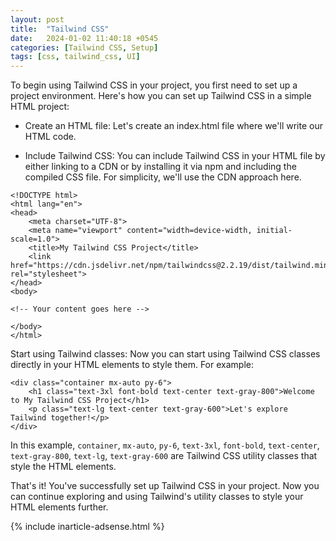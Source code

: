 ```yaml
---
layout: post
title:  "Tailwind CSS"
date:   2024-01-02 11:40:18 +0545
categories: [Tailwind CSS, Setup]
tags: [css, tailwind_css, UI]
---
```


To begin using Tailwind CSS in your project, you first need to set up a project environment. Here's how you can set up Tailwind CSS in a simple HTML project:

*  Create an HTML file: Let's create an index.html file where we'll write our HTML code.

* Include Tailwind CSS: You can include Tailwind CSS in your HTML file by either linking to a CDN or by installing it via npm and including the compiled CSS file. For simplicity, we'll use the CDN approach here.

```
<!DOCTYPE html>
<html lang="en">
<head>
    <meta charset="UTF-8">
    <meta name="viewport" content="width=device-width, initial-scale=1.0">
    <title>My Tailwind CSS Project</title>
    <link href="https://cdn.jsdelivr.net/npm/tailwindcss@2.2.19/dist/tailwind.min.css" rel="stylesheet">
</head>
<body>

<!-- Your content goes here -->

</body>
</html>
```

Start using Tailwind classes: Now you can start using Tailwind CSS classes directly in your HTML elements to style them. For example:

```
<div class="container mx-auto py-6">
    <h1 class="text-3xl font-bold text-center text-gray-800">Welcome to My Tailwind CSS Project</h1>
    <p class="text-lg text-center text-gray-600">Let's explore Tailwind together!</p>
</div>
```

In this example, `container`, `mx-auto`, `py-6`, `text-3xl`, `font-bold`, `text-center`, `text-gray-800`, `text-lg`, `text-gray-600` are Tailwind CSS utility classes that style the HTML elements.

That's it! You've successfully set up Tailwind CSS in your project. Now you can continue exploring and using Tailwind's utility classes to style your HTML elements further.

{% include inarticle-adsense.html %}